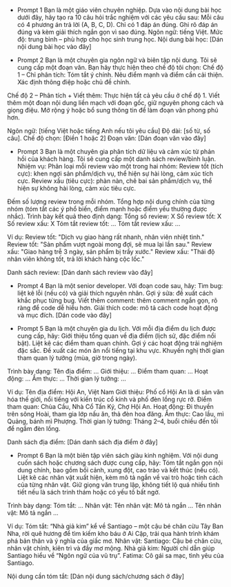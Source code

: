 - Prompt 1
Bạn là một giáo viên chuyên nghiệp. Dựa vào nội dung bài học dưới đây, hãy tạo ra 10 câu hỏi trắc nghiệm với các yêu cầu sau:
Mỗi câu có 4 phương án trả lời (A, B, C, D).
Chỉ có 1 đáp án đúng.
Ghi rõ đáp án đúng và kèm giải thích ngắn gọn vì sao đúng.
Ngôn ngữ: tiếng Việt.
Mức độ: trung bình – phù hợp cho học sinh trung học.
Nội dung bài học:
[Dán nội dung bài học vào đây]

- Prompt 2
Bạn là một chuyên gia ngôn ngữ và biên tập nội dung. Tôi sẽ cung cấp một đoạn văn. Bạn hãy thực hiện theo chế độ tôi chọn:
Chế độ 1 – Chỉ phân tích:
Tóm tắt ý chính.
Nêu điểm mạnh và điểm cần cải thiện.
Xác định thông điệp hoặc chủ đề chính.

Chế độ 2 – Phân tích + Viết thêm:
Thực hiện tất cả yêu cầu ở chế độ 1.
Viết thêm một đoạn nội dung liền mạch với đoạn gốc, giữ nguyên phong cách và giọng điệu.
Mở rộng ý hoặc bổ sung thông tin để làm đoạn văn phong phú hơn.

Ngôn ngữ: [tiếng Việt hoặc tiếng Anh nếu tôi yêu cầu]
Độ dài: [số từ, số câu].
Chế độ chọn: [Điền 1 hoặc 2]
Đoạn văn:
[Dán đoạn văn vào đây]

- Prompt 3
Bạn là một chuyên gia phân tích dữ liệu và cảm xúc từ phản hồi của khách hàng. Tôi sẽ cung cấp một danh sách review/bình luận.
Nhiệm vụ:
Phân loại mỗi review vào một trong hai nhóm:
Review tốt (tích cực): khen ngợi sản phẩm/dịch vụ, thể hiện sự hài lòng, cảm xúc tích cực.
Review xấu (tiêu cực): phàn nàn, chê bai sản phẩm/dịch vụ, thể hiện sự không hài lòng, cảm xúc tiêu cực.

Đếm số lượng review trong mỗi nhóm.
Tổng hợp nội dung chính của từng nhóm (tóm tắt các ý phổ biến, điểm mạnh hoặc điểm yếu thường được nhắc).
Trình bày kết quả theo định dạng:
Tổng số review: X
Số review tốt: X
Số review xấu: X
Tóm tắt review tốt: …
Tóm tắt review xấu: …

Ví dụ:
Review tốt: "Dịch vụ giao hàng rất nhanh, nhân viên nhiệt tình."
Review tốt: "Sản phẩm vượt ngoài mong đợi, sẽ mua lại lần sau."
Review xấu: "Giao hàng trễ 3 ngày, sản phẩm bị trầy xước."
Review xấu: "Thái độ nhân viên không tốt, trả lời khách hàng cộc lốc."

Danh sách review:
[Dán danh sách review vào đây]

- Prompt 4
Bạn là một senior developer. Với đoạn code sau, hãy:
Tìm bug: liệt kê lỗi (nếu có) và giải thích nguyên nhân.
Gợi ý sửa: đề xuất cách khắc phục từng bug.
Viết thêm comment: thêm comment ngắn gọn, rõ ràng để code dễ hiểu hơn.
Giải thích code: mô tả cách code hoạt động và mục đích.
[Dán code vào đây] 

- Prompt 5
Bạn là một chuyên gia du lịch. Với mỗi địa điểm du lịch được cung cấp, hãy:
Giới thiệu tổng quan về địa điểm (lịch sử, đặc điểm nổi bật).
Liệt kê các điểm tham quan chính.
Gợi ý các hoạt động trải nghiệm đặc sắc.
Đề xuất các món ăn nổi tiếng tại khu vực.
Khuyến nghị thời gian tham quan lý tưởng (mùa, giờ trong ngày).

Trình bày dạng:
Tên địa điểm: …
Giới thiệu: …
Điểm tham quan: …
Hoạt động: …
Ẩm thực: …
Thời gian lý tưởng: …

Ví dụ:
Tên địa điểm: Hội An, Việt Nam
Giới thiệu: Phố cổ Hội An là di sản văn hóa thế giới, nổi tiếng với kiến trúc cổ kính và phố đèn lồng rực rỡ.
Điểm tham quan: Chùa Cầu, Nhà Cổ Tấn Ký, Chợ Hội An.
Hoạt động: Đi thuyền trên sông Hoài, tham gia lớp nấu ăn, thả đèn hoa đăng.
Ẩm thực: Cao lầu, mì Quảng, bánh mì Phượng.
Thời gian lý tưởng: Tháng 2–4, buổi chiều đến tối để ngắm đèn lồng.

Danh sách địa điểm:
[Dán danh sách địa điểm ở đây]

- Prompt 6
Bạn là một biên tập viên sách giàu kinh nghiệm. Với nội dung cuốn sách hoặc chương sách được cung cấp, hãy:
Tóm tắt ngắn gọn nội dung chính, bao gồm bối cảnh, xung đột, cao trào và kết thúc (nếu có).
Liệt kê các nhân vật xuất hiện, kèm mô tả ngắn về vai trò hoặc tính cách của từng nhân vật.
Giữ giọng văn trung lập, không tiết lộ quá nhiều tình tiết nếu là sách trinh thám hoặc có yếu tố bất ngờ.

Trình bày dạng:
Tóm tắt: …
Nhân vật:
Tên nhân vật: Mô tả ngắn …
Tên nhân vật: Mô tả ngắn …

Ví dụ:
Tóm tắt: “Nhà giả kim” kể về Santiago – một cậu bé chăn cừu Tây Ban Nha, rời quê hương để tìm kiếm kho báu ở Ai Cập, trải qua hành trình khám phá bản thân và ý nghĩa của giấc mơ.
Nhân vật:
Santiago: Cậu bé chăn cừu, nhân vật chính, kiên trì và đầy mơ mộng.
Nhà giả kim: Người chỉ dẫn giúp Santiago hiểu về “Ngôn ngữ của vũ trụ”.
Fatima: Cô gái sa mạc, tình yêu của Santiago.

Nội dung cần tóm tắt:
[Dán nội dung sách/chương sách ở đây]